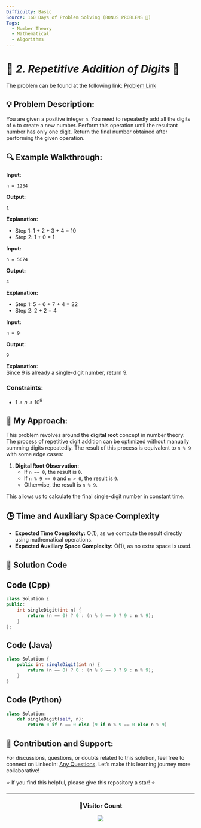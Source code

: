```yaml
---
Difficulty: Basic  
Source: 160 Days of Problem Solving (BONUS PROBLEMS 🎁)  
Tags: 
  - Number Theory
  - Mathematical
  - Algorithms
---
```


# 🚀 _2. Repetitive Addition of Digits_ 🧠  

The problem can be found at the following link: [Problem Link](https://www.geeksforgeeks.org/batch/gfg-160-problems/track/array-bonus-problems/problem/repetitive-addition-of-digits2221)

## 💡 **Problem Description:**  

You are given a positive integer `n`. You need to repeatedly add all the digits of `n` to create a new number. Perform this operation until the resultant number has only one digit. Return the final number obtained after performing the given operation.  

## 🔍 **Example Walkthrough:**

**Input:**  
```
n = 1234
```  
**Output:**  
```
1
```  
**Explanation:**  
- Step 1: 1 + 2 + 3 + 4 = 10  
- Step 2: 1 + 0 = 1  



**Input:**  
```
n = 5674
```  
**Output:**  
```
4
```  
**Explanation:**  
- Step 1: 5 + 6 + 7 + 4 = 22  
- Step 2: 2 + 2 = 4  

**Input:**  
```
n = 9
```  
**Output:**  
```
9
```  
**Explanation:**  
Since 9 is already a single-digit number, return 9.  



### **Constraints:**  
- $1 \leq n \leq 10^9$  



## 🎯 **My Approach:**  

This problem revolves around the **digital root** concept in number theory. The process of repetitive digit addition can be optimized without manually summing digits repeatedly. The result of this process is equivalent to `n % 9` with some edge cases:  

1. **Digital Root Observation:**  
   - If `n == 0`, the result is `0`.  
   - If `n % 9 == 0` and `n > 0`, the result is `9`.  
   - Otherwise, the result is `n % 9`.  

This allows us to calculate the final single-digit number in constant time.  



## 🕒 **Time and Auxiliary Space Complexity**  

- **Expected Time Complexity:** O(1), as we compute the result directly using mathematical operations.  
- **Expected Auxiliary Space Complexity:** O(1), as no extra space is used.  



## 📝 **Solution Code**

## Code (Cpp)

```cpp
class Solution {
public:
    int singleDigit(int n) {
        return (n == 0) ? 0 : (n % 9 == 0 ? 9 : n % 9);
    }
};
```



## Code (Java)

```java
class Solution {
    public int singleDigit(int n) {
        return (n == 0) ? 0 : (n % 9 == 0 ? 9 : n % 9);
    }
}
```



## Code (Python)

```python
class Solution:
    def singleDigit(self, n):
        return 0 if n == 0 else (9 if n % 9 == 0 else n % 9)
```



## 🎯 Contribution and Support:  

For discussions, questions, or doubts related to this solution, feel free to connect on LinkedIn: [Any Questions](https://www.linkedin.com/in/het-patel-8b110525a/). Let’s make this learning journey more collaborative!  

⭐ If you find this helpful, please give this repository a star! ⭐  

---

<div align="center">
  <h3><b>📍Visitor Count</b></h3>
</div>

<p align="center">
  <img src="https://profile-counter.glitch.me/Hunterdii/count.svg" />
</p>
